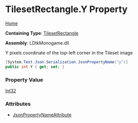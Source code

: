 # TilesetRectangle\.Y Property

[Home](../../../README.md)

**Containing Type**: [TilesetRectangle](../README.md)

**Assembly**: LDtkMonogame\.dll

  
 Y pixels coordinate of the top\-left corner in the Tileset image 

```csharp
[System.Text.Json.Serialization.JsonPropertyName("y")]
public int Y { get; set; }
```

### Property Value

[Int32](https://docs.microsoft.com/en-us/dotnet/api/system.int32)

### Attributes

* [JsonPropertyNameAttribute](https://docs.microsoft.com/en-us/dotnet/api/system.text.json.serialization.jsonpropertynameattribute)

